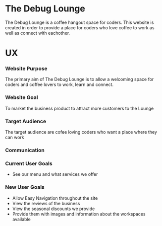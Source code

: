 # The Debug Lounge

The Debug Lounge is a coffee hangout space for coders. This website is created in order to provide a place for coders who love coffee to work as well as connect with eachother.


# UX


### Website Purpose

The primary aim of The Debug Lounge is to allow a welcoming space for coders and coffee lovers to work, learn and connect.

### Website Goal
To market the business product to attract more customers to the Lounge

### Target Audience
The target audience are cofee loving coders who want a place where they can work

### Communication


### Current User Goals
* See our menu and what services we offer

### New User Goals
* Allow Easy Navigation throughout the site
* View the reviews of the business
* View the seasonal discounts we provide
* Provide them with images and information about the workspaces available
  
